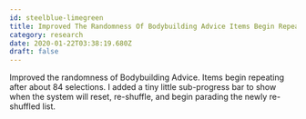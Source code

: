 ```yaml
---
id: steelblue-limegreen
title: Improved The Randomness Of Bodybuilding Advice Items Begin Repeating After About 84 Selections I Added A Tiny Little Sub Progr
category: research
date: 2020-01-22T03:38:19.680Z
draft: false
---
```


Improved the randomness of Bodybuilding Advice. Items begin repeating after about 84 selections. I added a tiny little sub-progress bar to show when the system will reset, re-shuffle, and begin parading the newly re-shuffled list.
